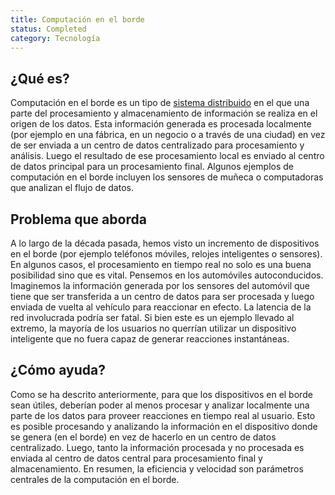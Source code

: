 ```yaml
---
title: Computación en el borde
status: Completed
category: Tecnología
---
```


## ¿Qué es?

Computación en el borde es un tipo de [sistema distribuido](/distributed-systems/) en el que una parte del procesamiento y almacenamiento de información se realiza en el origen de los datos.
Esta información generada es procesada localmente (por ejemplo en una fábrica, en un negocio o a través de una ciudad) en vez de ser enviada a un centro de datos centralizado para procesamiento y análisis.
Luego el resultado de ese procesamiento local es enviado al centro de datos principal para un procesamiento final.
Algunos ejemplos de computación en el borde incluyen los sensores de muñeca o computadoras que analizan el flujo de datos.

## Problema que aborda

A lo largo de la década pasada, hemos visto un incremento de dispositivos en el borde (por ejemplo teléfonos móviles, relojes inteligentes o sensores).
En algunos casos, el procesamiento en tiempo real no solo es una buena posibilidad sino que es vital.
Pensemos en los automóviles autoconducidos.
Imaginemos la información generada por los sensores del automóvil que tiene que ser transferida a un centro de datos para ser procesada y luego enviada de vuelta al vehículo para reaccionar en efecto.
La latencia de la red involucrada podría ser fatal.
Si bien este es un ejemplo llevado al extremo, la mayoría de los usuarios no querrían utilizar un dispositivo inteligente que no fuera capaz de generar reacciones instantáneas.

## ¿Cómo ayuda?

Como se ha descrito anteriormente, para que los dispositivos en el borde sean útiles, deberían poder al menos procesar y analizar localmente una parte de los datos para proveer reacciones en tiempo real al usuario.
Esto es posible procesando y analizando la información en el dispositivo donde se genera (en el borde) en vez de hacerlo en un centro de datos centralizado.
Luego, tanto la información procesada y no procesada es enviada al centro de datos central para procesamiento final y almacenamiento.
En resumen, la eficiencia y velocidad son parámetros centrales de la computación en el borde.